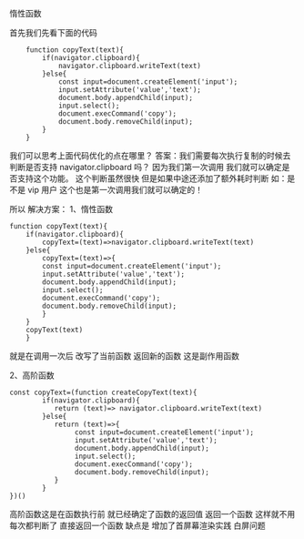 惰性函数

首先我们先看下面的代码

```
    function copyText(text){
        if(navigator.clipboard){
            navigator.clipboard.writeText(text)
        }else{
            const input=document.createElement('input');
            input.setAttribute('value','text');
            document.body.appendChild(input);
            input.select();
            document.execCommand('copy');
            document.body.removeChild(input);
        }
    }
```

我们可以思考上面代码优化的点在哪里？
答案：我们需要每次执行复制的时候去判断是否支持 navigator.clipboard 吗？ 因为我们第一次调用 我们就可以确定是否支持这个功能。
这个判断虽然很快 但是如果中途还添加了额外耗时判断 如：是不是 vip 用户 这个也是第一次调用我们就可以确定的！

所以 解决方案：
1、惰性函数

```
function copyText(text){
    if(navigator.clipboard){
        copyText=(text)=>navigator.clipboard.writeText(text)
    }else{
        copyText=(text)=>{
        const input=document.createElement('input');
        input.setAttribute('value','text');
        document.body.appendChild(input);
        input.select();
        document.execCommand('copy');
        document.body.removeChild(input);
        }
    }
    copyText(text)
    }
```

就是在调用一次后 改写了当前函数 返回新的函数 这是副作用函数

2、高阶函数

```
const copyText=(function createCopyText(text){
        if(navigator.clipboard){
           return (text)=> navigator.clipboard.writeText(text)
        }else{
           return (text)=>{
                const input=document.createElement('input');
                input.setAttribute('value','text');
                document.body.appendChild(input);
                input.select();
                document.execCommand('copy');
                document.body.removeChild(input);
           }
        }
})()
```
高阶函数这是在函数执行前 就已经确定了函数的返回值 返回一个函数 这样就不用每次都判断了 直接返回一个函数
缺点是 增加了首屏幕渲染实践 白屏问题